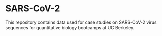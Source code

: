 # SARS-CoV-2
This repository contains data used for case studies on SARS-CoV-2 virus sequences for quantitative biology bootcamps at UC Berkeley. 
